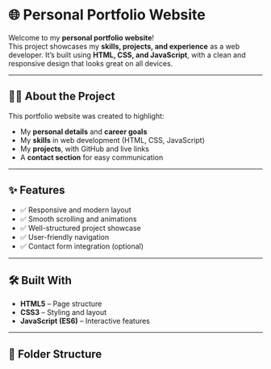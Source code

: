 # 🌐 Personal Portfolio Website

Welcome to my **personal portfolio website**!  
This project showcases my **skills, projects, and experience** as a web developer. It’s built using **HTML, CSS, and JavaScript**, with a clean and responsive design that looks great on all devices.

---

## 🧑‍💻 About the Project

This portfolio website was created to highlight:
- My **personal details** and **career goals**
- My **skills** in web development (HTML, CSS, JavaScript)
- My **projects**, with GitHub and live links
- A **contact section** for easy communication

---

## ✨ Features

- ✅ Responsive and modern layout  
- ✅ Smooth scrolling and animations  
- ✅ Well-structured project showcase  
- ✅ User-friendly navigation  
- ✅ Contact form integration (optional)  

---

## 🛠️ Built With

- **HTML5** – Page structure  
- **CSS3** – Styling and layout  
- **JavaScript (ES6)** – Interactive features  

---

## 📁 Folder Structure

